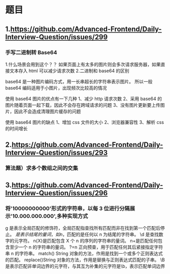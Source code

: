 # 题目

## 1.https://github.com/Advanced-Frontend/Daily-Interview-Question/issues/299

### 手写二进制转 Base64

1.什么场景会用到这个？？
如果页面上有太多的图片则会多次请求服务器，如果直接文本存入 html 可以减少请求次数 2.二进制和 base64 的区别

base64 是一种图片编码方式，用一长串超长的字符串表示图片。
所以一般 base64 编码适用于小图片，出现频次比较高的情况

使用 base64 图片的优点有一下几种
1、减少 http 请求次数
2、采用 base64 的图片随着页面一起下载，因此不会存在跨域请求的问题
3、没有图片更新要上传图片，因此不会造成清理图片缓存的问题

使用 base64 图片的缺点
1、增加 css 文件的大小
2、浏览器兼容性
3、解析 css 的时间增长

## 2.https://github.com/Advanced-Frontend/Daily-Interview-Question/issues/293

### 算法题）求多个数组之间的交集

## 3.https://github.com/Advanced-Frontend/Daily-Interview-Question/issues/296

### 将'10000000000'形式的字符串，以每 3 位进行分隔展示'10.000.000.000',多种实现方式

g 是表示全局匹配的修饰符，全局匹配指查找所有匹配而非在找到第一个匹配后停止。
$是表示结尾的量词，如n$，匹配的是任何以 n 为结尾的字符串。
\d 是查找数字的元字符。
n{X}是匹配包含 X 个 n 的序列的字符串的量词。
n+是匹配任何包含至少一个 n 的字符串的量词。
?=n 正向预查，用于匹配任何其后紧接指定字符串 n 的字符串。
match() String 对象的方法，作用是找到一个或多个正则表达式的匹配。
replace()String 对象的方法，作用是替换与正则表达式匹配的子串。
\B 是表示匹配非单词边界的元字符，与其互为补集的元字符是\b，表示匹配单词边界
